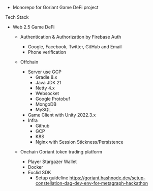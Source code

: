 - Monorepo for Goriant Game DeFi project


Tech Stack
- Web 2.5 Game DeFi

  - Authentication & Authorization by Firebase Auth
    + Google, Facebook, Twitter, GitHub and Email
    + Phone verification

  - Offchain
    + Server use GCP
      + Gradle 8.x
      + Java JDK 21
      + Netty 4.x
      + Websocket
      + Google Protobuf
      + MongoDB
      + MySQL
    + Game Client with Unity 2022.3.x
    + Infra
      + Github
      + GCP
      + K8S
      + Nginx with Session Stickness/Persistence

  - Onchain Goriant token trading platform
    + Player Stargazer Wallet
    + Docker
    + Euclid SDK
      - Setup guideline https://goriant.hashnode.dev/setup-constellation-dag-dev-env-for-metagraph-hackathon